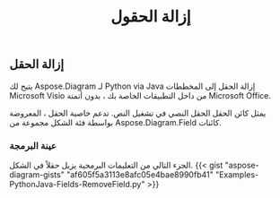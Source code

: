 ﻿---
title: إزالة الحقول
type: docs
weight: 20
url: /ar/python-java/remove-fields/
description: يشرح هذا القسم كيفية إزالة الحقول.
---
## **إزالة الحقل**
 يتيح لك Aspose.Diagram لـ Python via Java إزالة الحقل إلى المخططات Microsoft Visio من داخل التطبيقات الخاصة بك ، بدون أتمتة Microsoft Office.

يمثل كائن الحقل الحقل النصي في تشغيل النص. تدعم خاصية الحقل ، المعروضة بواسطة فئة الشكل مجموعة من Aspose.Diagram.Field كائنات.

### **عينة البرمجة**
الجزء التالي من التعليمات البرمجية يزيل حقلاً في الشكل.
{{< gist "aspose-diagram-gists" "af605f5a3113e8afc05e4bae8990fb41" "Examples-PythonJava-Fields-RemoveField.py" >}}

